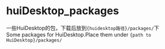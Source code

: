 # huiDesktop_packages
一些HuiDesktop的包，下载后放到`{huidesktop路径}/packages/`下 <br />
Some packages for HuiDesktop.Place them under `{path to HuiDesktop}/packages/`
